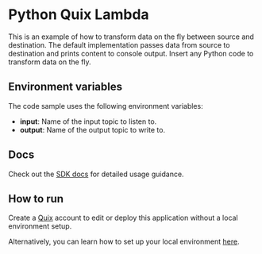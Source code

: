 # Python Quix Lambda

This is an example of how to transform data on the fly between source and destination.
The default implementation passes data from source to destination and prints content to console output. Insert any Python code to transform data on the fly.

## Environment variables

The code sample uses the following environment variables:

- **input**: Name of the input topic to listen to.
- **output**: Name of the output topic to write to.

## Docs
Check out the [SDK docs](https://quix.ai/docs/sdk/introduction.html) for detailed usage guidance.

## How to run
Create a [Quix](https://portal.platform.quix.ai/self-sign-up?xlink=github) account to edit or deploy this application without a local environment setup.

Alternatively, you can learn how to set up your local environment [here](https://quix.ai/docs/sdk/python-setup.html).
